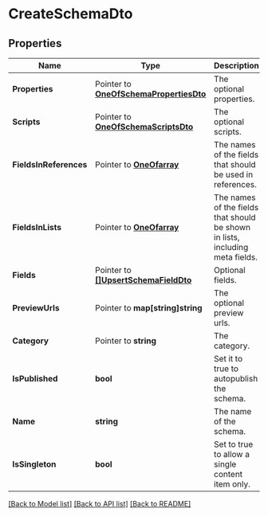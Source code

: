 # CreateSchemaDto

## Properties

Name | Type | Description | Notes
------------ | ------------- | ------------- | -------------
**Properties** | Pointer to [**OneOfSchemaPropertiesDto**](oneOf&lt;SchemaPropertiesDto&gt;.md) | The optional properties. | [optional] 
**Scripts** | Pointer to [**OneOfSchemaScriptsDto**](oneOf&lt;SchemaScriptsDto&gt;.md) | The optional scripts. | [optional] 
**FieldsInReferences** | Pointer to [**OneOfarray**](oneOf&lt;array&gt;.md) | The names of the fields that should be used in references. | [optional] 
**FieldsInLists** | Pointer to [**OneOfarray**](oneOf&lt;array&gt;.md) | The names of the fields that should be shown in lists, including meta fields. | [optional] 
**Fields** | Pointer to [**[]UpsertSchemaFieldDto**](UpsertSchemaFieldDto.md) | Optional fields. | [optional] 
**PreviewUrls** | Pointer to **map[string]string** | The optional preview urls. | [optional] 
**Category** | Pointer to **string** | The category. | [optional] 
**IsPublished** | **bool** | Set it to true to autopublish the schema. | [optional] 
**Name** | **string** | The name of the schema. | 
**IsSingleton** | **bool** | Set to true to allow a single content item only. | [optional] 

[[Back to Model list]](../README.md#documentation-for-models) [[Back to API list]](../README.md#documentation-for-api-endpoints) [[Back to README]](../README.md)



